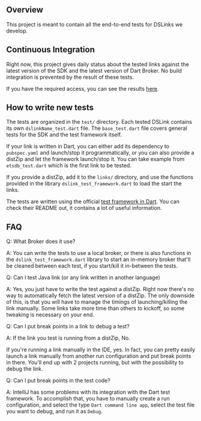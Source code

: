 ## Overview
This project is meant to contain all the end-to-end tests for DSLinks we develop.

## Continuous Integration
Right now, this project gives daily status about the tested links against the latest version of the SDK and the latest version
of Dart Broker. No build integration is prevented by the result of these tests.

If you have the required access, you can see the results [here](https://ci.dev.dglogik.com/viewType.html?buildTypeId=Dsa_DSLinksTests).

## How to write new tests
The tests are organized in the `test/` directory. Each tested DSLink contains its own `dslinkName_test.dart` file. The `base_test.dart`
file covers general tests for the SDK and the test framework itself.

If your link is written in Dart, you can either add its dependency to `pubspec.yaml` and launch/stop it programmatically, or you can also
provide a distZip and let the framework launch/stop it. You can take example from `etsdb_test.dart` which is the first link to be tested.

If you provide a distZip, add it to the `links/` directory, and use the functions provided in the library `dslink_test_framework.dart`
to load the start the links.

The tests are written using the official [test framework in Dart](https://github.com/dart-lang/test). You can check their README out, it
contains a lot of useful information.

## FAQ
Q: What Broker does it use?

A: You can write the tests to use a local broker, or there is also functions in the `dslink_test_framework.dart` library to start an
in-memory broker that'll be cleaned between each test, if you start/kill it in-between the tests.

Q: Can I test Java link (or any link written in another language)

A: Yes, you just have to write the test against a distZip. Right now there's no way to automatically fetch the latest version of a distZip.
The only downside of this, is that you will have to manage the timings of launching/killing the link manually. Some links take more time
than others to kickoff, so some tweaking is necessary on your end.

Q: Can I put break points in a link to debug a test?

A: If the link you test is running from a distZip, No.

If you're running a link manually in the IDE, yes. In fact, you can pretty easily
launch a link manually from another run configuration and put break points in there. You'll end up with 2 projects running, but with
the possibility to debug the link.

Q: Can I put break points in the test code?

A: IntelliJ has some problems with its integration with the Dart test framework. To accomplish that, you have to manually create a run
configuration, and select the type `Dart command line app`, select the test file you want to debug, and run it as `Debug`.

